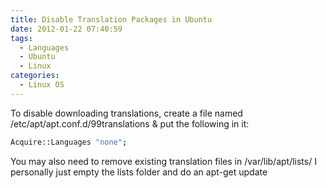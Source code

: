 ```yaml
---
title: Disable Translation Packages in Ubuntu
date: 2012-01-22 07:40:59
tags:
  - Languages
  - Ubuntu
  - Linux
categories:
  - Linux OS
---
```


To disable downloading translations, create a file named /etc/apt/apt.conf.d/99translations & put the following in it:
```bash
Acquire::Languages "none";
```
You may also need to remove existing translation files in /var/lib/apt/lists/
I personally just empty the lists folder and do an apt-get update

